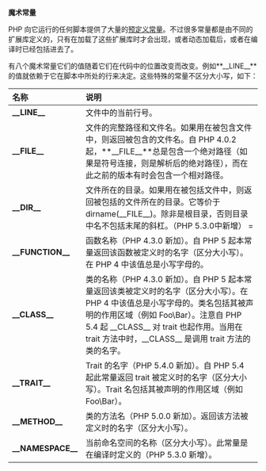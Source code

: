 **魔术常量**

PHP 向它运行的任何脚本提供了大量的[预定义常量](itss://chm/res/reserved.constants.html)。不过很多常量都是由不同的扩展库定义的，只有在加载了这些扩展库时才会出现，或者动态加载后，或者在编译时已经包括进去了。

有八个魔术常量它们的值随着它们在代码中的位置改变而改变。例如**\_\_LINE\_\_**的值就依赖于它在脚本中所处的行来决定。这些特殊的常量不区分大小写，如下：







| **名称** | **说明** |
| :--- | :--- |
| **\_\_LINE\_\_** | 文件中的当前行号。 |
| **\_\_FILE\_\_** | 文件的完整路径和文件名。如果用在被包含文件中，则返回被包含的文件名。自 PHP 4.0.2 起，**\_\_FILE\_\_**总是包含一个绝对路径（如果是符号连接，则是解析后的绝对路径），而在此之前的版本有时会包含一个相对路径。 |
| **\_\_DIR\_\_** | 文件所在的目录。如果用在被包括文件中，则返回被包括的文件所在的目录。它等价于 dirname\(\_\_FILE\_\_\)。除非是根目录，否则目录中名不包括末尾的斜杠。（PHP 5.3.0中新增） = |
| **\_\_FUNCTION\_\_** | 函数名称（PHP 4.3.0 新加）。自 PHP 5 起本常量返回该函数被定义时的名字（区分大小写）。在 PHP 4 中该值总是小写字母的。 |
| **\_\_CLASS\_\_** | 类的名称（PHP 4.3.0 新加）。自 PHP 5 起本常量返回该类被定义时的名字（区分大小写）。在 PHP 4 中该值总是小写字母的。类名包括其被声明的作用区域（例如 Foo\Bar）。注意自 PHP 5.4 起 \_\_CLASS\_\_ 对 trait 也起作用。当用在 trait 方法中时，\_\_CLASS\_\_ 是调用 trait 方法的类的名字。 |
| **\_\_TRAIT\_\_** | Trait 的名字（PHP 5.4.0 新加）。自 PHP 5.4 起此常量返回 trait 被定义时的名字（区分大小写）。Trait 名包括其被声明的作用区域（例如 Foo\Bar）。 |
| **\_\_METHOD\_\_** | 类的方法名（PHP 5.0.0 新加）。返回该方法被定义时的名字（区分大小写）。 |
| **\_\_NAMESPACE\_\_** | 当前命名空间的名称（区分大小写）。此常量是在编译时定义的（PHP 5.3.0 新增）。 |



